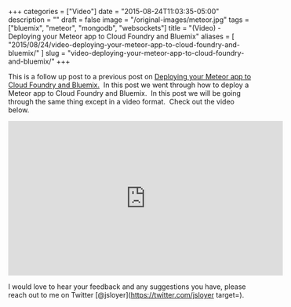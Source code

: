 +++
categories = ["Video"]
date = "2015-08-24T11:03:35-05:00"
description = ""
draft = false
image = "/original-images/meteor.jpg"
tags = ["bluemix", "meteor", "mongodb", "websockets"]
title = "(Video) - Deploying your Meteor app to Cloud Foundry and Bluemix"
aliases = [
    "2015/08/24/video-deploying-your-meteor-app-to-cloud-foundry-and-bluemix/"
]
slug = "video-deploying-your-meteor-app-to-cloud-foundry-and-bluemix/"
+++

This is a follow up post to a previous post on [Deploying your Meteor app to Cloud Foundry and Bluemix.](/post/deploying-your-meteor-app-to-cloud-foundry-and-bluemix/)  In this post we went through how to deploy a Meteor app to Cloud Foundry and Bluemix.  In this post we will be going through the same thing except in a video format.  Check out the video below.

<iframe width="560" height="315" src="https://www.youtube.com/embed/dyVmB8vHFaE" frameborder="0" allowfullscreen></iframe>

I would love to hear your feedback and any suggestions you have, please reach out to me on Twitter [@jsloyer](https://twitter.com/jsloyer target=).
